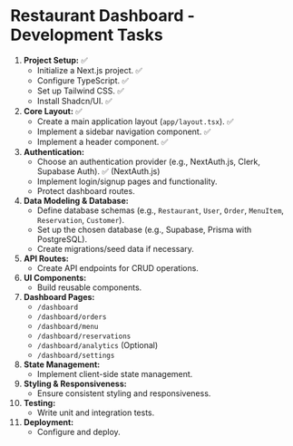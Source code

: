 # Restaurant Dashboard - Development Tasks

1.  **Project Setup:** ✅
    *   Initialize a Next.js project. ✅
    *   Configure TypeScript. ✅
    *   Set up Tailwind CSS. ✅
    *   Install Shadcn/UI. ✅
2.  **Core Layout:** ✅
    *   Create a main application layout (`app/layout.tsx`). ✅
    *   Implement a sidebar navigation component. ✅
    *   Implement a header component. ✅
3.  **Authentication:**
    *   Choose an authentication provider (e.g., NextAuth.js, Clerk, Supabase Auth). ✅ (NextAuth.js)
    *   Implement login/signup pages and functionality.
    *   Protect dashboard routes.
4.  **Data Modeling & Database:**
    *   Define database schemas (e.g., `Restaurant`, `User`, `Order`, `MenuItem`, `Reservation`, `Customer`).
    *   Set up the chosen database (e.g., Supabase, Prisma with PostgreSQL).
    *   Create migrations/seed data if necessary.
5.  **API Routes:**
    *   Create API endpoints for CRUD operations.
6.  **UI Components:**
    *   Build reusable components.
7.  **Dashboard Pages:**
    *   `/dashboard`
    *   `/dashboard/orders`
    *   `/dashboard/menu`
    *   `/dashboard/reservations`
    *   `/dashboard/analytics` (Optional)
    *   `/dashboard/settings`
8.  **State Management:**
    *   Implement client-side state management.
9.  **Styling & Responsiveness:**
    *   Ensure consistent styling and responsiveness.
10. **Testing:**
    *   Write unit and integration tests.
11. **Deployment:**
    *   Configure and deploy. 